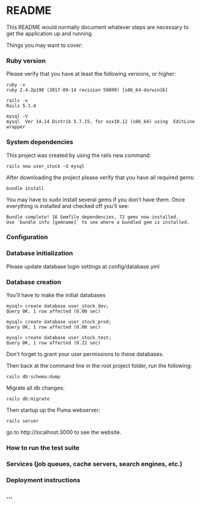# README

This README would normally document whatever steps are necessary to get the
application up and running.

Things you may want to cover:

### Ruby version
Please verify that you have at least the following versions, or higher:

```
ruby -v
ruby 2.4.2p198 (2017-09-14 revision 59899) [x86_64-darwin16]

rails -v
Rails 5.1.4

mysql -V
mysql  Ver 14.14 Distrib 5.7.15, for osx10.12 (x86_64) using  EditLine wrapper
```
### System dependencies
This project was created by using the rails new command:
```
rails new user_stock -d mysql
```

After downloading the project please verify that you have all required gems:

```
bundle install
```

You may have to sudo install several gems if you don't have them.  Once everything is installed and checked off you'll see:

```
Bundle complete! 16 Gemfile dependencies, 72 gems now installed.
Use `bundle info [gemname]` to see where a bundled gem is installed.
```

### Configuration

### Database initialization

Please update database login settings at config/database.yml

### Database creation
You'll have to make the initial databases

```
mysql> create database user_stock_dev;
Query OK, 1 row affected (0.00 sec)

mysql> create database user_stock_prod;
Query OK, 1 row affected (0.00 sec)

mysql> create database user_stock_test;
Query OK, 1 row affected (0.22 sec)
```

Don't forget to grant your user permissions to these databases.

Then back at the command line in the root project folder, run the following:
```
rails db:schema:dump
```

Migrate all db changes:
```
rails db:migrate
```

Then startup up the Puma webserver:
```
rails server
```

go to http://localhost:3000 to see the website.

### How to run the test suite

### Services (job queues, cache servers, search engines, etc.)

### Deployment instructions

###  ...
